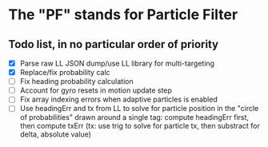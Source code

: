 # The "PF" stands for Particle Filter

## Todo list, in no particular order of priority

- [x] Parse raw LL JSON dump/use LL library for multi-targeting
- [x] Replace/fix probability calc
- [ ] Fix heading probability calculation
- [ ] Account for gyro resets in motion update step
- [ ] Fix array indexing errors when adaptive particles is enabled
- [ ] Use headingErr and tx from LL to solve for particle position in the "circle of probabilities"
drawn around a single tag: compute headingErr first, then compute txErr (tx: use trig to solve for
particle tx, then substract for delta, absolute value)
